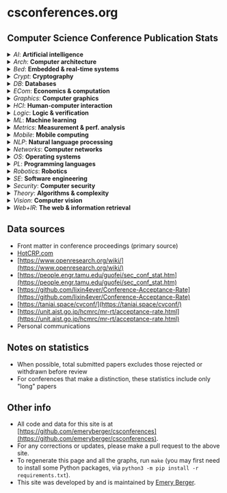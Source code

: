 # csconferences.org

## Computer Science Conference Publication Stats


<details>
<summary>
<em>AI</em>: <b>Artificial intelligence</b>
</summary>
<A NAME="AAAI"></A>
<P><B><A HREF="https://dblp.org/db/conf/aaai/index.html">AAAI</A></B>
 <em>mean acceptance rate, last 5 years: 19%</em></P>
<IMG SRC="https://github.com/emeryberger/csconferences/blob/main/graphs/AAAI.png?raw=true" WIDTH="500">
<A NAME="IJCAI"></A>
<P><B><A HREF="https://dblp.org/db/conf/ijcai/index.html">IJCAI</A></B>
 <em>mean acceptance rate, last 5 years: 16%</em></P>
<IMG SRC="https://github.com/emeryberger/csconferences/blob/main/graphs/IJCAI.png?raw=true" WIDTH="500">
</details>
<details>
<summary>
<em>Arch</em>: <b>Computer architecture</b>
</summary>
<A NAME="ASPLOS"></A>
<P><B><A HREF="https://dblp.org/db/conf/asplos/index.html">ASPLOS</A></B>
 <em>mean acceptance rate, last 5 years: 20%</em></P>
<IMG SRC="https://github.com/emeryberger/csconferences/blob/main/graphs/ASPLOS.png?raw=true" WIDTH="500">
<A NAME="HPCA"></A>
<P><B><A HREF="https://dblp.org/db/conf/hpca/index.html">HPCA</A></B>
 <em>mean acceptance rate, last 5 years: 25%</em></P>
<IMG SRC="https://github.com/emeryberger/csconferences/blob/main/graphs/HPCA.png?raw=true" WIDTH="500">
<A NAME="ISCA"></A>
<P><B><A HREF="https://dblp.org/db/conf/isca/index.html">ISCA</A></B>
 <em>mean acceptance rate, last 5 years: 18%</em></P>
<IMG SRC="https://github.com/emeryberger/csconferences/blob/main/graphs/ISCA.png?raw=true" WIDTH="500">
<A NAME="MICRO"></A>
<P><B><A HREF="https://dblp.org/db/conf/micro/index.html">MICRO</A></B>
 <em>mean acceptance rate, last 5 years: 22%</em></P>
<IMG SRC="https://github.com/emeryberger/csconferences/blob/main/graphs/MICRO.png?raw=true" WIDTH="500">
</details>
<details>
<summary>
<em>Bed</em>: <b>Embedded & real-time systems</b>
</summary>
<A NAME="RTAS"></A>
<P><B><A HREF="https://dblp.org/db/conf/rtas/index.html">RTAS</A></B>
 <em>mean acceptance rate, last 5 years: 28%</em></P>
<IMG SRC="https://github.com/emeryberger/csconferences/blob/main/graphs/RTAS.png?raw=true" WIDTH="500">
<A NAME="RTSS"></A>
<P><B><A HREF="https://dblp.org/db/conf/rtss/index.html">RTSS</A></B>
 <em>mean acceptance rate, last 5 years: 25%</em></P>
<IMG SRC="https://github.com/emeryberger/csconferences/blob/main/graphs/RTSS.png?raw=true" WIDTH="500">
</details>
<details>
<summary>
<em>Crypt</em>: <b>Cryptography</b>
</summary>
<A NAME="CRYPTO"></A>
<P><B><A HREF="https://dblp.org/db/conf/crypto/index.html">CRYPTO</A></B>
 <em>mean acceptance rate, last 5 years: 23%</em></P>
<IMG SRC="https://github.com/emeryberger/csconferences/blob/main/graphs/CRYPTO.png?raw=true" WIDTH="500">
<A NAME="EuroCrypt"></A>
<P><B><A HREF="https://dblp.org/db/conf/eurocrypt/index.html">EuroCrypt</A></B>
 <em>mean acceptance rate, last 5 years: 22%</em></P>
<IMG SRC="https://github.com/emeryberger/csconferences/blob/main/graphs/EuroCrypt.png?raw=true" WIDTH="500">
</details>
<details>
<summary>
<em>DB</em>: <b>Databases</b>
</summary>
<A NAME="ICDE"></A>
<P><B><A HREF="https://dblp.org/db/conf/icde/index.html">ICDE</A></B>
 <em>mean acceptance rate, last 5 years: 24%</em></P>
<IMG SRC="https://github.com/emeryberger/csconferences/blob/main/graphs/ICDE.png?raw=true" WIDTH="500">
<A NAME="PODS"></A>
<P><B><A HREF="https://dblp.org/db/conf/pods/index.html">PODS</A></B>
 <em>mean acceptance rate, last 5 years: 36%</em></P>
<IMG SRC="https://github.com/emeryberger/csconferences/blob/main/graphs/PODS.png?raw=true" WIDTH="500">
<A NAME="SIGMOD"></A>
<P><B><A HREF="https://dblp.org/db/conf/sigmod/index.html">SIGMOD</A></B>
 <em>mean acceptance rate, last 5 years: 31%</em></P>
<IMG SRC="https://github.com/emeryberger/csconferences/blob/main/graphs/SIGMOD.png?raw=true" WIDTH="500">
<A NAME="VLDB"></A>
<P><B><A HREF="https://dblp.org/db/conf/vldb/index.html">VLDB</A></B>
 <em>mean acceptance rate, last 5 years: 24%</em></P>
<IMG SRC="https://github.com/emeryberger/csconferences/blob/main/graphs/VLDB.png?raw=true" WIDTH="500">
</details>
<details>
<summary>
<em>ECom</em>: <b>Economics & computation</b>
</summary>
<A NAME="EC"></A>
<P><B><A HREF="https://dblp.org/db/conf/ec/index.html">EC</A></B>
 <em>mean acceptance rate, last 5 years: 25%</em></P>
<IMG SRC="https://github.com/emeryberger/csconferences/blob/main/graphs/EC.png?raw=true" WIDTH="500">
</details>
<details>
<summary>
<em>Graphics</em>: <b>Computer graphics</b>
</summary>
<A NAME="SIGGRAPH"></A>
<P><B><A HREF="https://dblp.org/db/conf/siggraph/index.html">SIGGRAPH</A></B>
 <em>mean acceptance rate, last 5 years: 28%</em></P>
<IMG SRC="https://github.com/emeryberger/csconferences/blob/main/graphs/SIGGRAPH.png?raw=true" WIDTH="500">
</details>
<details>
<summary>
<em>HCI</em>: <b>Human-computer interaction</b>
</summary>
<A NAME="CHI"></A>
<P><B><A HREF="https://dblp.org/db/conf/chi/index.html">CHI</A></B>
 <em>mean acceptance rate, last 5 years: 25%</em></P>
<IMG SRC="https://github.com/emeryberger/csconferences/blob/main/graphs/CHI.png?raw=true" WIDTH="500">
<A NAME="UIST"></A>
<P><B><A HREF="https://dblp.org/db/conf/uist/index.html">UIST</A></B>
 <em>mean acceptance rate, last 5 years: 24%</em></P>
<IMG SRC="https://github.com/emeryberger/csconferences/blob/main/graphs/UIST.png?raw=true" WIDTH="500">
</details>
<details>
<summary>
<em>Logic</em>: <b>Logic & verification</b>
</summary>
<A NAME="CAV"></A>
<P><B><A HREF="https://dblp.org/db/conf/cav/index.html">CAV</A></B>
 <em>mean acceptance rate, last 5 years: 20%</em></P>
<IMG SRC="https://github.com/emeryberger/csconferences/blob/main/graphs/CAV.png?raw=true" WIDTH="500">
<A NAME="LICS"></A>
<P><B><A HREF="https://dblp.org/db/conf/lics/index.html">LICS</A></B>
 <em>mean acceptance rate, last 5 years: 39%</em></P>
<IMG SRC="https://github.com/emeryberger/csconferences/blob/main/graphs/LICS.png?raw=true" WIDTH="500">
</details>
<details>
<summary>
<em>ML</em>: <b>Machine learning</b>
</summary>
<A NAME="ICLR"></A>
<P><B><A HREF="https://dblp.org/db/conf/iclr/index.html">ICLR</A></B>
 <em>mean acceptance rate, last 5 years: 30%</em></P>
<IMG SRC="https://github.com/emeryberger/csconferences/blob/main/graphs/ICLR.png?raw=true" WIDTH="500">
<A NAME="ICML"></A>
<P><B><A HREF="https://dblp.org/db/conf/icml/index.html">ICML</A></B>
 <em>mean acceptance rate, last 5 years: 23%</em></P>
<IMG SRC="https://github.com/emeryberger/csconferences/blob/main/graphs/ICML.png?raw=true" WIDTH="500">
<A NAME="NeurIPS"></A>
<P><B><A HREF="https://dblp.org/db/conf/neurips/index.html">NeurIPS</A></B>
 <em>mean acceptance rate, last 5 years: 24%</em></P>
<IMG SRC="https://github.com/emeryberger/csconferences/blob/main/graphs/NeurIPS.png?raw=true" WIDTH="500">
</details>
<details>
<summary>
<em>Metrics</em>: <b>Measurement & perf. analysis</b>
</summary>
<A NAME="IMC"></A>
<P><B><A HREF="https://dblp.org/db/conf/imc/index.html">IMC</A></B>
 <em>mean acceptance rate, last 5 years: 31%</em></P>
<IMG SRC="https://github.com/emeryberger/csconferences/blob/main/graphs/IMC.png?raw=true" WIDTH="500">
<A NAME="SIGMETRICS"></A>
<P><B><A HREF="https://dblp.org/db/conf/sigmetrics/index.html">SIGMETRICS</A></B>
 <em>mean acceptance rate, last 5 years: 17%</em></P>
<IMG SRC="https://github.com/emeryberger/csconferences/blob/main/graphs/SIGMETRICS.png?raw=true" WIDTH="500">
</details>
<details>
<summary>
<em>Mobile</em>: <b>Mobile computing</b>
</summary>
<A NAME="MobiCom"></A>
<P><B><A HREF="https://dblp.org/db/conf/mobicom/index.html">MobiCom</A></B>
 <em>mean acceptance rate, last 5 years: 18%</em></P>
<IMG SRC="https://github.com/emeryberger/csconferences/blob/main/graphs/MobiCom.png?raw=true" WIDTH="500">
</details>
<details>
<summary>
<em>NLP</em>: <b>Natural language processing</b>
</summary>
<A NAME="ACL"></A>
<P><B><A HREF="https://dblp.org/db/conf/acl/index.html">ACL</A></B>
 <em>mean acceptance rate, last 5 years: 26%</em></P>
<IMG SRC="https://github.com/emeryberger/csconferences/blob/main/graphs/ACL.png?raw=true" WIDTH="500">
<A NAME="EMNLP"></A>
<P><B><A HREF="https://dblp.org/db/conf/emnlp/index.html">EMNLP</A></B>
 <em>mean acceptance rate, last 5 years: 25%</em></P>
<IMG SRC="https://github.com/emeryberger/csconferences/blob/main/graphs/EMNLP.png?raw=true" WIDTH="500">
</details>
<details>
<summary>
<em>Networks</em>: <b>Computer networks</b>
</summary>
<A NAME="NSDI"></A>
<P><B><A HREF="https://dblp.org/db/conf/nsdi/index.html">NSDI</A></B>
 <em>mean acceptance rate, last 5 years: 17%</em></P>
<IMG SRC="https://github.com/emeryberger/csconferences/blob/main/graphs/NSDI.png?raw=true" WIDTH="500">
<A NAME="SIGCOMM"></A>
<P><B><A HREF="https://dblp.org/db/conf/sigcomm/index.html">SIGCOMM</A></B>
 <em>mean acceptance rate, last 5 years: 19%</em></P>
<IMG SRC="https://github.com/emeryberger/csconferences/blob/main/graphs/SIGCOMM.png?raw=true" WIDTH="500">
</details>
<details>
<summary>
<em>OS</em>: <b>Operating systems</b>
</summary>
<A NAME="EuroSys"></A>
<P><B><A HREF="https://dblp.org/db/conf/eurosys/index.html">EuroSys</A></B>
 <em>mean acceptance rate, last 5 years: 19%</em></P>
<IMG SRC="https://github.com/emeryberger/csconferences/blob/main/graphs/EuroSys.png?raw=true" WIDTH="500">
<A NAME="FAST"></A>
<P><B><A HREF="https://dblp.org/db/conf/fast/index.html">FAST</A></B>
 <em>mean acceptance rate, last 5 years: 21%</em></P>
<IMG SRC="https://github.com/emeryberger/csconferences/blob/main/graphs/FAST.png?raw=true" WIDTH="500">
<A NAME="OSDI"></A>
<P><B><A HREF="https://dblp.org/db/conf/osdi/index.html">OSDI</A></B>
 <em>mean acceptance rate, last 5 years: 19%</em></P>
<IMG SRC="https://github.com/emeryberger/csconferences/blob/main/graphs/OSDI.png?raw=true" WIDTH="500">
<A NAME="SOSP"></A>
<P><B><A HREF="https://dblp.org/db/conf/sosp/index.html">SOSP</A></B>
 <em>mean acceptance rate, last 5 years: 16%</em></P>
<IMG SRC="https://github.com/emeryberger/csconferences/blob/main/graphs/SOSP.png?raw=true" WIDTH="500">
<A NAME="USENIX-ATC"></A>
<P><B><A HREF="https://dblp.org/db/conf/usenix-atc/index.html">USENIX-ATC</A></B>
 <em>mean acceptance rate, last 5 years: 18%</em></P>
<IMG SRC="https://github.com/emeryberger/csconferences/blob/main/graphs/USENIX-ATC.png?raw=true" WIDTH="500">
</details>
<details>
<summary>
<em>PL</em>: <b>Programming languages</b>
</summary>
<A NAME="CC"></A>
<P><B><A HREF="https://dblp.org/db/conf/cc/index.html">CC</A></B>
 <em>mean acceptance rate, last 5 years: 36%</em></P>
<IMG SRC="https://github.com/emeryberger/csconferences/blob/main/graphs/CC.png?raw=true" WIDTH="500">
<A NAME="CGO"></A>
<P><B><A HREF="https://dblp.org/db/conf/cgo/index.html">CGO</A></B>
 <em>mean acceptance rate, last 5 years: 31%</em></P>
<IMG SRC="https://github.com/emeryberger/csconferences/blob/main/graphs/CGO.png?raw=true" WIDTH="500">
<A NAME="ECOOP"></A>
<P><B><A HREF="https://dblp.org/db/conf/ecoop/index.html">ECOOP</A></B>
 <em>mean acceptance rate, last 5 years: 43%</em></P>
<IMG SRC="https://github.com/emeryberger/csconferences/blob/main/graphs/ECOOP.png?raw=true" WIDTH="500">
<A NAME="ICFP"></A>
<P><B><A HREF="https://dblp.org/db/conf/icfp/index.html">ICFP</A></B>
 <em>mean acceptance rate, last 5 years: 35%</em></P>
<IMG SRC="https://github.com/emeryberger/csconferences/blob/main/graphs/ICFP.png?raw=true" WIDTH="500">
<A NAME="ISMM"></A>
<P><B><A HREF="https://dblp.org/db/conf/ismm/index.html">ISMM</A></B>
 <em>mean acceptance rate, last 5 years: 54%</em></P>
<IMG SRC="https://github.com/emeryberger/csconferences/blob/main/graphs/ISMM.png?raw=true" WIDTH="500">
<A NAME="OOPSLA"></A>
<P><B><A HREF="https://dblp.org/db/conf/oopsla/index.html">OOPSLA</A></B>
 <em>mean acceptance rate, last 5 years: 37%</em></P>
<IMG SRC="https://github.com/emeryberger/csconferences/blob/main/graphs/OOPSLA.png?raw=true" WIDTH="500">
<A NAME="PLDI"></A>
<P><B><A HREF="https://dblp.org/db/conf/pldi/index.html">PLDI</A></B>
 <em>mean acceptance rate, last 5 years: 25%</em></P>
<IMG SRC="https://github.com/emeryberger/csconferences/blob/main/graphs/PLDI.png?raw=true" WIDTH="500">
<A NAME="POPL"></A>
<P><B><A HREF="https://dblp.org/db/conf/popl/index.html">POPL</A></B>
 <em>mean acceptance rate, last 5 years: 26%</em></P>
<IMG SRC="https://github.com/emeryberger/csconferences/blob/main/graphs/POPL.png?raw=true" WIDTH="500">
<A NAME="PPoPP"></A>
<P><B><A HREF="https://dblp.org/db/conf/ppopp/index.html">PPoPP</A></B>
 <em>mean acceptance rate, last 5 years: 21%</em></P>
<IMG SRC="https://github.com/emeryberger/csconferences/blob/main/graphs/PPoPP.png?raw=true" WIDTH="500">
</details>
<details>
<summary>
<em>Robotics</em>: <b>Robotics</b>
</summary>
<A NAME="ICRA"></A>
<P><B><A HREF="https://dblp.org/db/conf/icra/index.html">ICRA</A></B>
 <em>mean acceptance rate, last 5 years: 43%</em></P>
<IMG SRC="https://github.com/emeryberger/csconferences/blob/main/graphs/ICRA.png?raw=true" WIDTH="500">
<A NAME="IROS"></A>
<P><B><A HREF="https://dblp.org/db/conf/iros/index.html">IROS</A></B>
 <em>mean acceptance rate, last 5 years: 46%</em></P>
<IMG SRC="https://github.com/emeryberger/csconferences/blob/main/graphs/IROS.png?raw=true" WIDTH="500">
</details>
<details>
<summary>
<em>SE</em>: <b>Software engineering</b>
</summary>
<A NAME="ASE"></A>
<P><B><A HREF="https://dblp.org/db/conf/ase/index.html">ASE</A></B>
 <em>mean acceptance rate, last 5 years: 21%</em></P>
<IMG SRC="https://github.com/emeryberger/csconferences/blob/main/graphs/ASE.png?raw=true" WIDTH="500">
<A NAME="FSE"></A>
<P><B><A HREF="https://dblp.org/db/conf/fse/index.html">FSE</A></B>
 <em>mean acceptance rate, last 5 years: 25%</em></P>
<IMG SRC="https://github.com/emeryberger/csconferences/blob/main/graphs/FSE.png?raw=true" WIDTH="500">
<A NAME="ICSE"></A>
<P><B><A HREF="https://dblp.org/db/conf/icse/index.html">ICSE</A></B>
 <em>mean acceptance rate, last 5 years: 24%</em></P>
<IMG SRC="https://github.com/emeryberger/csconferences/blob/main/graphs/ICSE.png?raw=true" WIDTH="500">
<A NAME="ISSTA"></A>
<P><B><A HREF="https://dblp.org/db/conf/issta/index.html">ISSTA</A></B>
 <em>mean acceptance rate, last 5 years: 24%</em></P>
<IMG SRC="https://github.com/emeryberger/csconferences/blob/main/graphs/ISSTA.png?raw=true" WIDTH="500">
</details>
<details>
<summary>
<em>Security</em>: <b>Computer security</b>
</summary>
<A NAME="CCS"></A>
<P><B><A HREF="https://dblp.org/db/conf/ccs/index.html">CCS</A></B>
 <em>mean acceptance rate, last 5 years: 18%</em></P>
<IMG SRC="https://github.com/emeryberger/csconferences/blob/main/graphs/CCS.png?raw=true" WIDTH="500">
<A NAME="NDSS"></A>
<P><B><A HREF="https://dblp.org/db/conf/ndss/index.html">NDSS</A></B>
 <em>mean acceptance rate, last 5 years: 17%</em></P>
<IMG SRC="https://github.com/emeryberger/csconferences/blob/main/graphs/NDSS.png?raw=true" WIDTH="500">
<A NAME="Oakland"></A>
<P><B><A HREF="https://dblp.org/db/conf/oakland/index.html">Oakland</A></B>
 <em>mean acceptance rate, last 5 years: 13%</em></P>
<IMG SRC="https://github.com/emeryberger/csconferences/blob/main/graphs/Oakland.png?raw=true" WIDTH="500">
<A NAME="UsenixSec"></A>
<P><B><A HREF="https://dblp.org/db/conf/usenixsec/index.html">UsenixSec</A></B>
 <em>mean acceptance rate, last 5 years: 17%</em></P>
<IMG SRC="https://github.com/emeryberger/csconferences/blob/main/graphs/UsenixSec.png?raw=true" WIDTH="500">
</details>
<details>
<summary>
<em>Theory</em>: <b>Algorithms & complexity</b>
</summary>
<A NAME="FOCS"></A>
<P><B><A HREF="https://dblp.org/db/conf/focs/index.html">FOCS</A></B>
 <em>mean acceptance rate, last 5 years: 32%</em></P>
<IMG SRC="https://github.com/emeryberger/csconferences/blob/main/graphs/FOCS.png?raw=true" WIDTH="500">
<A NAME="SODA"></A>
<P><B><A HREF="https://dblp.org/db/conf/soda/index.html">SODA</A></B>
 <em>mean acceptance rate, last 5 years: 31%</em></P>
<IMG SRC="https://github.com/emeryberger/csconferences/blob/main/graphs/SODA.png?raw=true" WIDTH="500">
<A NAME="STOC"></A>
<P><B><A HREF="https://dblp.org/db/conf/stoc/index.html">STOC</A></B>
 <em>mean acceptance rate, last 5 years: 28%</em></P>
<IMG SRC="https://github.com/emeryberger/csconferences/blob/main/graphs/STOC.png?raw=true" WIDTH="500">
</details>
<details>
<summary>
<em>Vision</em>: <b>Computer vision</b>
</summary>
<A NAME="CVPR"></A>
<P><B><A HREF="https://dblp.org/db/conf/cvpr/index.html">CVPR</A></B>
 <em>mean acceptance rate, last 5 years: 24%</em></P>
<IMG SRC="https://github.com/emeryberger/csconferences/blob/main/graphs/CVPR.png?raw=true" WIDTH="500">
<A NAME="ECCV"></A>
<P><B><A HREF="https://dblp.org/db/conf/eccv/index.html">ECCV</A></B>
 <em>mean acceptance rate, last 5 years: 28%</em></P>
<IMG SRC="https://github.com/emeryberger/csconferences/blob/main/graphs/ECCV.png?raw=true" WIDTH="500">
<A NAME="ICCV"></A>
<P><B><A HREF="https://dblp.org/db/conf/iccv/index.html">ICCV</A></B>
 <em>mean acceptance rate, last 5 years: 27%</em></P>
<IMG SRC="https://github.com/emeryberger/csconferences/blob/main/graphs/ICCV.png?raw=true" WIDTH="500">
</details>
<details>
<summary>
<em>Web+IR</em>: <b>The web & information retrieval</b>
</summary>
<A NAME="SIGIR"></A>
<P><B><A HREF="https://dblp.org/db/conf/sigir/index.html">SIGIR</A></B>
 <em>mean acceptance rate, last 5 years: 22%</em></P>
<IMG SRC="https://github.com/emeryberger/csconferences/blob/main/graphs/SIGIR.png?raw=true" WIDTH="500">
<A NAME="WSDM"></A>
<P><B><A HREF="https://dblp.org/db/conf/wsdm/index.html">WSDM</A></B>
 <em>mean acceptance rate, last 5 years: 16%</em></P>
<IMG SRC="https://github.com/emeryberger/csconferences/blob/main/graphs/WSDM.png?raw=true" WIDTH="500">
<A NAME="WWW"></A>
<P><B><A HREF="https://dblp.org/db/conf/www/index.html">WWW</A></B>
 <em>mean acceptance rate, last 5 years: 19%</em></P>
<IMG SRC="https://github.com/emeryberger/csconferences/blob/main/graphs/WWW.png?raw=true" WIDTH="500">
</details>


## Data sources

* Front matter in conference proceedings (primary source)
* [HotCRP.com](https://hotcrp.com)
* [https://www.openresearch.org/wiki/](https://www.openresearch.org/wiki/)
* [https://people.engr.tamu.edu/guofei/sec_conf_stat.htm](https://people.engr.tamu.edu/guofei/sec_conf_stat.htm)
* [https://github.com/lixin4ever/Conference-Acceptance-Rate](https://github.com/lixin4ever/Conference-Acceptance-Rate)
* [https://taniai.space/cvconf/](https://taniai.space/cvconf/)
* [https://unit.aist.go.jp/hcmrc/mr-rt/acceptance-rate.html](https://unit.aist.go.jp/hcmrc/mr-rt/acceptance-rate.html)
* Personal communications

## Notes on statistics

* When possible, total submitted papers excludes those rejected or withdrawn before review
* For conferences that make a distinction, these statistics include only "long" papers

## Other info

* All code and data for this site is at [https://github.com/emeryberger/csconferences](https://github.com/emeryberger/csconferences).
* For any corrections or updates, please make a pull request to the above site.
* To regenerate this page and all the graphs, run `make` (you may first need to install some Python packages, via `python3 -m pip install -r requirements.txt`).
* This site was developed by and is maintained by [Emery Berger](https://github.com/emeryberger).
    
